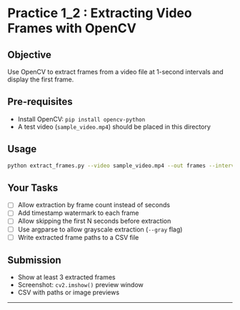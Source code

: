 
# Practice 1_2 : Extracting Video Frames with OpenCV

## Objective
Use OpenCV to extract frames from a video file at 1-second intervals and display the first frame.

## Pre-requisites
- Install OpenCV: `pip install opencv-python`
- A test video (`sample_video.mp4`) should be placed in this directory

## Usage
```bash
python extract_frames.py --video sample_video.mp4 --out frames --interval 1
```

## Your Tasks
- [ ] Allow extraction by frame count instead of seconds
- [ ] Add timestamp watermark to each frame
- [ ] Allow skipping the first N seconds before extraction
- [ ] Use argparse to allow grayscale extraction (`--gray` flag)
- [ ] Write extracted frame paths to a CSV file

## Submission
- Show at least 3 extracted frames
- Screenshot: `cv2.imshow()` preview window
- CSV with paths or image previews

---